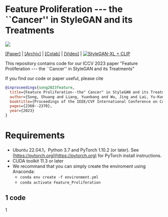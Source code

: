 # Feature Proliferation --- the ``Cancer'' in StyleGAN and its Treatments

![](https://github.com/songc42/Feature-proliferation/blob/main/Impact_feature_proliferation.png)

[[Paper]](https://openaccess.thecvf.com/content/ICCV2023/html/Song_Feature_Proliferation_--_the_Cancer_in_StyleGAN_and_its_Treatments_ICCV_2023_paper.html) | 
[[Archiv]](https://openaccess.thecvf.com/content/ICCV2023/html/Song_Feature_Proliferation_--_the_Cancer_in_StyleGAN_and_its_Treatments_ICCV_2023_paper.html) | 
[[Colab]](https://openaccess.thecvf.com/content/ICCV2023/html/Song_Feature_Proliferation_--_the_Cancer_in_StyleGAN_and_its_Treatments_ICCV_2023_paper.html) | 
[[Video]](https://openaccess.thecvf.com/content/ICCV2023/html/Song_Feature_Proliferation_--_the_Cancer_in_StyleGAN_and_its_Treatments_ICCV_2023_paper.html) |
[![StyleGAN-XL + CLIP](https://colab.research.google.com/assets/colab-badge.svg)](https://colab.research.google.com/github/CasualGANPapers/unconditional-StyleGANXL-CLIP/blob/main/StyleganXL%2BCLIP.ipynb)

This repository contains code for our ICCV 2023 paper "Feature Proliferation --- the ``Cancer'' in StyleGAN and its Treatments" <br>

If you find our code or paper useful, please cite <br>
```bibtex
@inproceedings{song2023feature,  
  title={Feature Proliferation--the" Cancer" in StyleGAN and its Treatments},  
  author={Song, Shuang and Liang, Yuanbang and Wu, Jing and Lai, Yu-Kun and Qin, Yipeng},  
  booktitle={Proceedings of the IEEE/CVF International Conference on Computer Vision},  
  pages={2360--2370},  
  year={2023}     
}
```
                





Requirements
==

*  Ubuntu 22.04.1，Python 3.7 and PyTorch 1.10.2 (or later). See [https://pytorch.org](https://pytorch.org) for PyTorch install instructions.
*  CUDA toolkit 11.3 or later
*  We recommand that you can simply create the enviroment using Anaconda:
   * `conda env create -f environment.yml`
   * `conda activate Feature_Proliferation`


1
code
----
1

